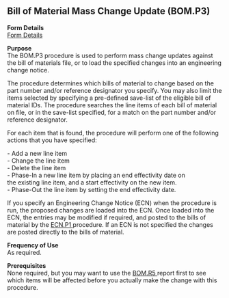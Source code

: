 ##  Bill of Material Mass Change Update (BOM.P3)

<PageHeader />

**Form Details**  
[ Form Details ](BOM-P3-1/README.md)   

**Purpose**  
The BOM.P3 procedure is used to perform mass change updates against the bill
of materials file, or to load the specified changes into an engineering change
notice.  
  
The procedure determines which bills of material to change based on the part
number and/or reference designator you specify. You may also limit the items
selected by specifying a pre-defined save-list of the eligible bill of
material IDs. The procedure searches the line items of each bill of material
on file, or in the save-list specified, for a match on the part number and/or
reference designator.  
  
For each item that is found, the procedure will perform one of the following
actions that you have specified:  
  
  
\- Add a new line item  
\- Change the line item  
\- Delete the line item  
\- Phase-In a new line item by placing an end effectivity date on  
the existing line item, and a start effectivity on the new item.  
\- Phase-Out the line item by setting the end effectivity date.  
  
If you specify an Engineering Change Notice (ECN) when the procedure is run, the proposed changes are loaded into the ECN. Once loaded into the ECN, the entries may be modified if required, and posted to the bills of material by the [ ECN.P1 ](../ECN-P1/README.md) procedure. If an ECN is not specified the changes are posted directly to the bills of material. 

**Frequency of Use**  
As required.

**Prerequisites**  
None required, but you may want to use the [ BOM.R5 ](../../ENG-REPORT/BOM-R5/README.md) report first to see which items will be affected before you actually make the change with this procedure. 

<badge text= "Version 8.10.57" vertical="middle" />

<PageFooter />